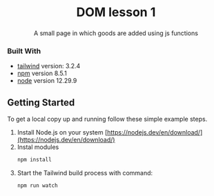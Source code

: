 <a name="readme-top"></a>

<!-- PROJECT LOGO -->
<br />
<div align="center">
    <h1><b>DOM lesson 1</b></h1>

<h3 align="center"></h3>

  <p align="center">
    А small page in which goods are added using js functions
  </p>
</div>

### Built With

- [tailwind] version: 3.2.4
- [npm] version 8.5.1
- [node] version 12.29.9

<!-- GETTING STARTED -->

## Getting Started

To get a local copy up and running follow these simple example steps.

1. Install Node.js on your system [https://nodejs.dev/en/download/](https://nodejs.dev/en/download/)
2. Instal modules
   ```sh
   npm install
   ```
3. Start the Tailwind build process with command:
   ```sh
   npm run watch
   ```

[tailwind]: https://tailwindcss.com/
[npm]: https://www.npmjs.com/
[node]: https://nodejs.org/en/
